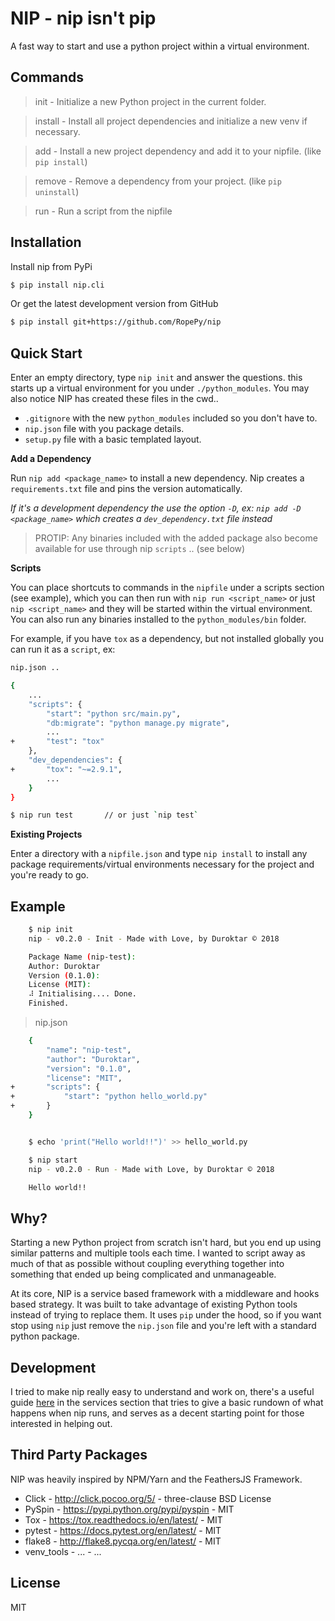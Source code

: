 NIP - nip isn't pip
===================

A fast way to start and use a python project within a virtual
environment.


Commands
--------

  > init -    Initialize a new Python project in the current folder.

  > install - Install all project dependencies and initialize a new venv if necessary.

  > add -     Install a new project dependency and add it to your nipfile. (like `pip install`)

  > remove -  Remove a dependency from your project. (like `pip uninstall`)

  > run -     Run a script from the nipfile


Installation
------------

Install nip from PyPi

``` sh
$ pip install nip.cli
```

Or get the latest development version from GitHub

``` sh
$ pip install git+https://github.com/RopePy/nip
```


Quick Start
-----------

Enter an empty directory, type `nip init` and answer the questions.
this starts up a virtual environment for you under `./python_modules`.
You may also notice NIP has created these files in the cwd..

- `.gitignore` with the new `python_modules` included so you don't have to.
- `nip.json` file with you package details.
- `setup.py` file with a basic templated layout.

**Add a Dependency**

Run `nip add <package_name>` to install a new dependency. Nip creates a `requirements.txt` file and pins the version automatically.

*If it's a development dependency the use the option `-D`, ex: `nip add -D <package_name>` which creates a `dev_dependency.txt` file instead*

> PROTIP: Any binaries included with the added package also become available for use through nip `scripts` .. (see below)


**Scripts**

You can place shortcuts to commands in the `nipfile` under a scripts section (see example), which you can then run with
`nip run <script_name>` or just `nip <script_name>` and they will be started within the virtual environment. You can also
run any binaries installed to the `python_modules/bin` folder.

For example, if you have `tox` as a dependency, but not installed globally you can run it as a `script`, ex: 

```sh
nip.json ..

{
    ...
    "scripts": {
        "start": "python src/main.py",
        "db:migrate": "python manage.py migrate",
        ...
+       "test": "tox"
    },
    "dev_dependencies": {
+       "tox": "~=2.9.1",
        ...
    }
}

$ nip run test       // or just `nip test`
```



**Existing Projects**

Enter a directory with a `nipfile.json` and type `nip install` to
install any package requirements/virtual environments necessary for
the project and you're ready to go.


Example
-------

```sh
    $ nip init
    nip - v0.2.0 - Init - Made with Love, by Duroktar © 2018

    Package Name (nip-test):
    Author: Duroktar
    Version (0.1.0):
    License (MIT):
    ⠼ Initialising.... Done.
    Finished.
```

> nip.json

```sh
    {
        "name": "nip-test",
        "author": "Duroktar",
        "version": "0.1.0",
        "license": "MIT",
+       "scripts": {
+           "start": "python hello_world.py"
+       }
    }
```

```sh

    $ echo 'print("Hello world!!")' >> hello_world.py

    $ nip start
    nip - v0.2.0 - Run - Made with Love, by Duroktar © 2018

    Hello world!!

```


Why?
----

Starting a new Python project from scratch isn't hard, but you end up
using similar patterns and multiple tools each time. I wanted to script
away as much of that as possible without coupling everything together
into something that ended up being complicated and unmanageable.

At its core, NIP is a service based framework with a middleware and
hooks based strategy. It was built to take advantage of existing
Python tools instead of trying to replace them. It uses `pip` under
the hood, so if you want stop using `nip` just remove the `nip.json`
file and you're left with a standard python package.


Development
-----------

I tried to make nip really easy to understand and work on, there's a useful
guide [here](./nip/services/README.md) in the services section that tries to give a basic rundown of
what happens when nip runs, and serves as a decent starting point for those
interested in helping out.


Third Party Packages
--------------------

NIP was heavily inspired by NPM/Yarn and the FeathersJS Framework.

- Click - http://click.pocoo.org/5/ - three-clause BSD License
- PySpin - https://pypi.python.org/pypi/pyspin - MIT
- Tox - https://tox.readthedocs.io/en/latest/ - MIT
- pytest - https://docs.pytest.org/en/latest/ - MIT
- flake8 - http://flake8.pycqa.org/en/latest/ - MIT
- venv_tools - ... - ...

License
-------

MIT
